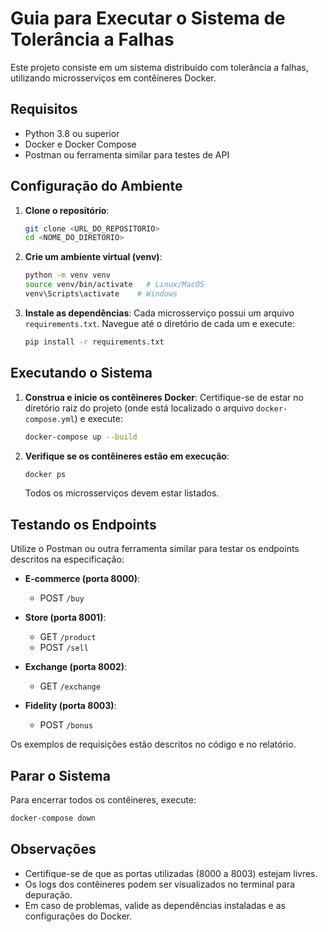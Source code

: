 # Guia para Executar o Sistema de Tolerância a Falhas

Este projeto consiste em um sistema distribuído com tolerância a falhas, utilizando microsserviços em contêineres Docker.

## Requisitos

- Python 3.8 ou superior
- Docker e Docker Compose
- Postman ou ferramenta similar para testes de API

## Configuração do Ambiente

1. **Clone o repositório**:

   ```bash
   git clone <URL_DO_REPOSITORIO>
   cd <NOME_DO_DIRETORIO>
   ```

2. **Crie um ambiente virtual (venv)**:

   ```bash
   python -m venv venv
   source venv/bin/activate   # Linux/MacOS
   venv\Scripts\activate    # Windows
   ```

3. **Instale as dependências**:
   Cada microsserviço possui um arquivo `requirements.txt`. Navegue até o diretório de cada um e execute:
   ```bash
   pip install -r requirements.txt
   ```

## Executando o Sistema

1. **Construa e inicie os contêineres Docker**:
   Certifique-se de estar no diretório raiz do projeto (onde está localizado o arquivo `docker-compose.yml`) e execute:

   ```bash
   docker-compose up --build
   ```

2. **Verifique se os contêineres estão em execução**:
   ```bash
   docker ps
   ```
   Todos os microsserviços devem estar listados.

## Testando os Endpoints

Utilize o Postman ou outra ferramenta similar para testar os endpoints descritos na especificação:

- **E-commerce (porta 8000)**:

  - POST `/buy`

- **Store (porta 8001)**:

  - GET `/product`
  - POST `/sell`

- **Exchange (porta 8002)**:

  - GET `/exchange`

- **Fidelity (porta 8003)**:
  - POST `/bonus`

Os exemplos de requisições estão descritos no código e no relatório.

## Parar o Sistema

Para encerrar todos os contêineres, execute:

```bash
docker-compose down
```

## Observações

- Certifique-se de que as portas utilizadas (8000 a 8003) estejam livres.
- Os logs dos contêineres podem ser visualizados no terminal para depuração.
- Em caso de problemas, valide as dependências instaladas e as configurações do Docker.
